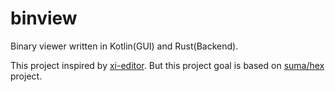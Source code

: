 # binview

Binary viewer written in Kotlin(GUI) and Rust(Backend).

This project inspired by [xi-editor](https://github.com/xi-editor/xi-editor).
But this project goal is based on [suma/hex](https://github.com/suma/hex) project.
